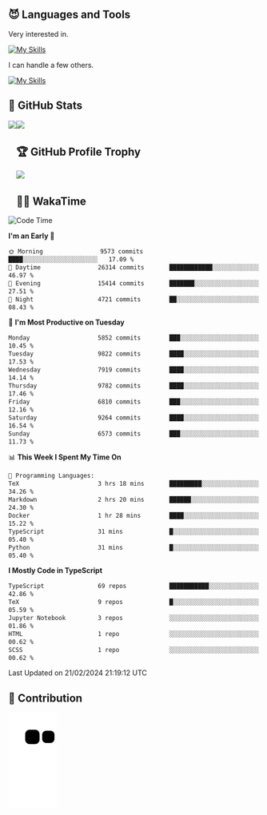 <!-- # Hi there <img width="35" src="https://user-images.githubusercontent.com/50891407/148686885-0fefeb76-4cf6-473a-9e3e-889ce5513450.gif" /> I'm Yuta Ohira -->

<!-- ![alesion30](https://github.com/Alesion30/Alesion30/assets/50891407/5814fd76-9743-4cf8-89ff-b2be2fd49fb6) -->


<!--
[![Likes](https://badgen.org/img/zenn/alesion/likes?style=for-the-badge)](https://zenn.dev/alesion)
[![Followers](https://badgen.org/img/zenn/alesion/followers?style=for-the-badge)](https://zenn.dev/alesion)
[![Articles](https://badgen.org/img/zenn/alesion/articles?style=for-the-badge)](https://zenn.dev/alesion)
[![Books](https://badgen.org/img/zenn/alesion/books?style=for-the-badge)](https://zenn.dev/alesion?tab=books)
[![Scraps](https://badgen.org/img/zenn/alesion/scraps?style=for-the-badge)](https://zenn.dev/alesion?tab=scraps)

[![Contributions](https://badgen.org/img/qiita/alesion30/contributions?style=for-the-badge)](https://qiita.com/alesion30)
[![Followers](https://badgen.org/img/qiita/alesion30/followers?style=for-the-badge)](https://qiita.com/alesion30)
[![Articles](https://badgen.org/img/qiita/alesion30/articles?style=for-the-badge)](https://qiita.com/alesion30)
-->

<!-- <p align="left"> -->
  <!-- GitHub -->
<!--   <a href="https://github.com/alesion30/alesion30/">
    <img src="https://komarev.com/ghpvc/?username=alesion30" alt="alesion30" />
  </a>
  <a href="https://github.com/alesion30">
    <img height="20" src="https://img.shields.io/github/followers/alesion30?label=follow&logo=github&style=flat" />
  </a> -->
  <!-- Zenn -->
<!--   <a href="https://zenn.dev/alesion">
    <img src="https://zenn.badge.nikaera.com/s/alesion/likes?style=flat" alt="alesion likes" />
  </a>
  <a href="https://zenn.dev/alesion/articles">
    <img src="https://zenn.badge.nikaera.com/s/alesion/articles?style=flat" alt="alesion articles" />
  </a>
  <a href="https://zenn.dev/alesion/followers">
    <img src="https://zenn.badge.nikaera.com/s/alesion/followers?style=flat" alt="alesion followers" />
  </a>
  <a href="https://zenn.dev/alesion/books">
    <img src="https://zenn.badge.nikaera.com/s/alesion/books?style=flat" alt="alesion books" />
  </a>
  <a href="https://zenn.dev/alesion/scraps">
    <img src="https://zenn.badge.nikaera.com/s/alesion/scraps?style=flat" alt="alesion scraps" />
  </a> -->
  <!-- qiita -->
<!--   <a href="http://qiita.com/Alesion30">
    <img height="20" src="https://qiita-badge.apiapi.app/s/Alesion30/posts.svg" />
  </a>
    <img height="20" src="https://qiita-badge.apiapi.app/s/Alesion30/contributions.svg" />
  </a> -->
<!-- </p> -->

## 😈 Languages and Tools

Very interested in.

[![My Skills](https://skillicons.dev/icons?i=react,nextjs,typescript,flutter,firebase)](https://skillicons.dev)

I can handle a few others.

[![My Skills](https://skillicons.dev/icons?i=javascript,vue,nuxt,redux,electron,express,nodejs,deno,dart,python,flask,php,laravel,wordpress,go,rust,html,css,sass,tailwind,bootstrap,webpack,supabase,aws,dynamodb,mysql,figma,xd,vscode,latex)](https://skillicons.dev)

## 💎 GitHub Stats

<div>
  <img height="170" align="left" src="https://github-readme-stats.vercel.app/api?username=Alesion30&count_private=true&show_icons=true&title_color=81A1C1&text_color=ECEFF4&bg_color=2E3440&icon_color=D8DEE9&border_radius=10" />
  <img height="170" src="https://github-readme-stats.vercel.app/api/top-langs/?username=Alesion30&langs_count=8&layout=compact&title_color=81A1C1&text_color=ECEFF4&bg_color=2E3440&icon_color=D8DEE9&border_radius=10" />
</div>


## 🏆 GitHub Profile Trophy

<img width="800" src="https://github-profile-trophy.vercel.app/?username=Alesion30&theme=nord&no-frame=true"/>


## 🧑‍💻 WakaTime

<!--START_SECTION:waka-->
![Code Time](http://img.shields.io/badge/Code%20Time-3%2C051%20hrs%2015%20mins-blue)

**I'm an Early 🐤** 

```text
🌞 Morning                9573 commits        ████░░░░░░░░░░░░░░░░░░░░░   17.09 % 
🌆 Daytime                26314 commits       ████████████░░░░░░░░░░░░░   46.97 % 
🌃 Evening                15414 commits       ███████░░░░░░░░░░░░░░░░░░   27.51 % 
🌙 Night                  4721 commits        ██░░░░░░░░░░░░░░░░░░░░░░░   08.43 % 
```
📅 **I'm Most Productive on Tuesday** 

```text
Monday                   5852 commits        ███░░░░░░░░░░░░░░░░░░░░░░   10.45 % 
Tuesday                  9822 commits        ████░░░░░░░░░░░░░░░░░░░░░   17.53 % 
Wednesday                7919 commits        ████░░░░░░░░░░░░░░░░░░░░░   14.14 % 
Thursday                 9782 commits        ████░░░░░░░░░░░░░░░░░░░░░   17.46 % 
Friday                   6810 commits        ███░░░░░░░░░░░░░░░░░░░░░░   12.16 % 
Saturday                 9264 commits        ████░░░░░░░░░░░░░░░░░░░░░   16.54 % 
Sunday                   6573 commits        ███░░░░░░░░░░░░░░░░░░░░░░   11.73 % 
```


📊 **This Week I Spent My Time On** 

```text
💬 Programming Languages: 
TeX                      3 hrs 18 mins       █████████░░░░░░░░░░░░░░░░   34.26 % 
Markdown                 2 hrs 20 mins       ██████░░░░░░░░░░░░░░░░░░░   24.30 % 
Docker                   1 hr 28 mins        ████░░░░░░░░░░░░░░░░░░░░░   15.22 % 
TypeScript               31 mins             █░░░░░░░░░░░░░░░░░░░░░░░░   05.40 % 
Python                   31 mins             █░░░░░░░░░░░░░░░░░░░░░░░░   05.40 % 
```

**I Mostly Code in TypeScript** 

```text
TypeScript               69 repos            ███████████░░░░░░░░░░░░░░   42.86 % 
TeX                      9 repos             █░░░░░░░░░░░░░░░░░░░░░░░░   05.59 % 
Jupyter Notebook         3 repos             ░░░░░░░░░░░░░░░░░░░░░░░░░   01.86 % 
HTML                     1 repo              ░░░░░░░░░░░░░░░░░░░░░░░░░   00.62 % 
SCSS                     1 repo              ░░░░░░░░░░░░░░░░░░░░░░░░░   00.62 % 
```




 Last Updated on 21/02/2024 21:19:12 UTC
<!--END_SECTION:waka-->


## 🐍 Contribution

<img src="https://github.com/Alesion30/Alesion30/blob/output/github-contribution-grid-snake.svg" alt="GitHub Snake dark" />

